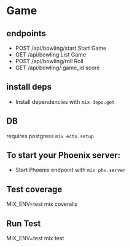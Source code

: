 # Game

## endpoints

- POST /api/bowling/start Start Game
- GET /api/bowling List Game
- POST /api/bowling/roll Roll
- GET /api/bowling/:game_id score

## install deps

- Install dependencies with `mix deps.get`

## DB

requires postgress
`mix ecto.setup`

## To start your Phoenix server:

- Start Phoenix endpoint with `mix phx.server`

## Test coverage

MIX_ENV=test mix coveralls

## Run Test

MIX_ENV=test mix test
